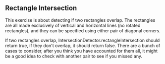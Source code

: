 ## Rectangle Intersection

This exercise is about detecting if two rectangles overlap.  The rectangles are all made exclusively of vertical and horizontal lines (no rotated rectangles), and they can be specified using either pair of diagonal corners.

If two rectangles overlap, IntersectionDetector.rectangleIntersection should return true, if they don't overlap, it should return false.
There are a bunch of cases to consider, after you think you have accounted for them all, it might be a good idea to check with another pair to see if you missed any.

